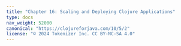 ```yaml
---
title: "Chapter 16: Scaling and Deploying Clojure Applications"
type: docs
nav_weight: 52000
canonical: "https://clojureforjava.com/10/5/2"
license: "© 2024 Tokenizer Inc. CC BY-NC-SA 4.0"
---
```

